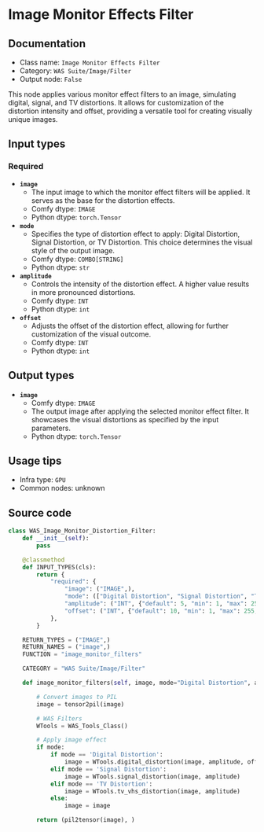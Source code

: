 # Image Monitor Effects Filter
## Documentation
- Class name: `Image Monitor Effects Filter`
- Category: `WAS Suite/Image/Filter`
- Output node: `False`

This node applies various monitor effect filters to an image, simulating digital, signal, and TV distortions. It allows for customization of the distortion intensity and offset, providing a versatile tool for creating visually unique images.
## Input types
### Required
- **`image`**
    - The input image to which the monitor effect filters will be applied. It serves as the base for the distortion effects.
    - Comfy dtype: `IMAGE`
    - Python dtype: `torch.Tensor`
- **`mode`**
    - Specifies the type of distortion effect to apply: Digital Distortion, Signal Distortion, or TV Distortion. This choice determines the visual style of the output image.
    - Comfy dtype: `COMBO[STRING]`
    - Python dtype: `str`
- **`amplitude`**
    - Controls the intensity of the distortion effect. A higher value results in more pronounced distortions.
    - Comfy dtype: `INT`
    - Python dtype: `int`
- **`offset`**
    - Adjusts the offset of the distortion effect, allowing for further customization of the visual outcome.
    - Comfy dtype: `INT`
    - Python dtype: `int`
## Output types
- **`image`**
    - Comfy dtype: `IMAGE`
    - The output image after applying the selected monitor effect filter. It showcases the visual distortions as specified by the input parameters.
    - Python dtype: `torch.Tensor`
## Usage tips
- Infra type: `GPU`
- Common nodes: unknown


## Source code
```python
class WAS_Image_Monitor_Distortion_Filter:
    def __init__(self):
        pass

    @classmethod
    def INPUT_TYPES(cls):
        return {
            "required": {
                "image": ("IMAGE",),
                "mode": (["Digital Distortion", "Signal Distortion", "TV Distortion"],),
                "amplitude": ("INT", {"default": 5, "min": 1, "max": 255, "step": 1}),
                "offset": ("INT", {"default": 10, "min": 1, "max": 255, "step": 1}),
            },
        }

    RETURN_TYPES = ("IMAGE",)
    RETURN_NAMES = ("image",)
    FUNCTION = "image_monitor_filters"

    CATEGORY = "WAS Suite/Image/Filter"

    def image_monitor_filters(self, image, mode="Digital Distortion", amplitude=5, offset=5):

        # Convert images to PIL
        image = tensor2pil(image)

        # WAS Filters
        WTools = WAS_Tools_Class()

        # Apply image effect
        if mode:
            if mode == 'Digital Distortion':
                image = WTools.digital_distortion(image, amplitude, offset)
            elif mode == 'Signal Distortion':
                image = WTools.signal_distortion(image, amplitude)
            elif mode == 'TV Distortion':
                image = WTools.tv_vhs_distortion(image, amplitude)
            else:
                image = image

        return (pil2tensor(image), )

```
